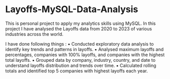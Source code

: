 # Layoffs-MySQL-Data-Analysis

This is personal project to apply my analytics skills using MySQL. In this project I have analysed the Layoffs data from 2020 to 2023 of various industries across the world.

I have done following things :
▪ Conducted exploratory data analysis to identify key trends and patterns in layoffs. 
▪ Analysed maximum layoffs and percentages, companies with 100% layoffs, and companies with the highest total layoffs. 
▪ Grouped data by company, industry, country, and date to understand layoffs distribution and trends over time. 
▪ Calculated rolling totals and identified top 5 companies with highest layoffs each year.
